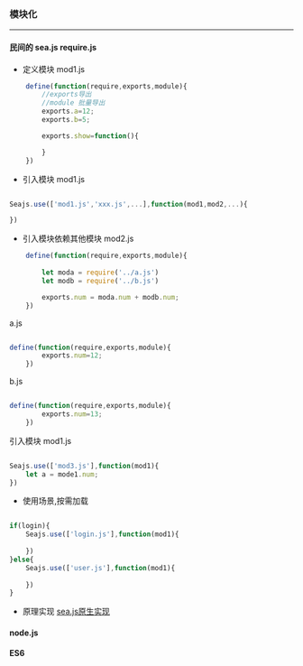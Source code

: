 ### 模块化
---
#### 民间的 sea.js require.js
- 定义模块 mod1.js
```JavaScript
    define(function(require,exports,module){
        //exports导出
        //module 批量导出
        exports.a=12;
        exports.b=5;

        exports.show=function(){

        }
    })
```

- 引入模块 mod1.js
```JavaScript

Seajs.use(['mod1.js','xxx.js',...],function(mod1,mod2,...){

})

```
- 引入模块依赖其他模块 mod2.js
```JavaScript
    define(function(require,exports,module){
        
        let moda = require('../a.js')
        let modb = require('../b.js')

        exports.num = moda.num + modb.num;
    })
```

a.js
```JavaScript

define(function(require,exports,module){
        exports.num=12;
    })

```

b.js
```JavaScript

define(function(require,exports,module){
        exports.num=13;
    })

```


引入模块 mod1.js
```JavaScript

Seajs.use(['mod3.js'],function(mod1){
    let a = mode1.num;
})

```


- 使用场景,按需加载
```JavaScript

if(login){
    Seajs.use(['login.js'],function(mod1){
       
    })
}else{
    Seajs.use(['user.js'],function(mod1){
        
    })
}

```

- 原理实现
[sea.js原生实现](../example/es6/modules/modules.html)
#### node.js

#### ES6